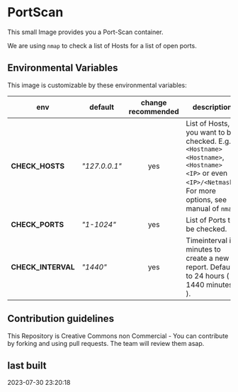 # PortScan

This small Image provides you a Port-Scan container.

We are using `nmap` to check a list of Hosts for a list of open ports.

## Environmental Variables

This image is customizable by these environmental variables:

| env                | default       | change recommended | description |
| ------------------ | ------------- |:------------------:| ----------- |
| **CHECK_HOSTS**    | *"127.0.0.1"* | yes                | List of Hosts, you want to be checked. E.g. `<Hostname> <Hostname>`, `<Hostname> <IP>` or even `<IP>/<Netmask>`. For more options, see manual of `nmap`. |
| **CHECK_PORTS**    | *"1-1024"*    | yes                | List of Ports to be checked. |
| **CHECK_INTERVAL** | *"1440"*      | yes                | Timeinterval in minutes to create a new report. Defaults to 24 hours ( = 1440 minutes ). |

## Contribution guidelines

This Repository is Creative Commons non Commercial - You can contribute by forking and using pull requests. The team will review them asap.

## last built

2023-07-30 23:20:18
